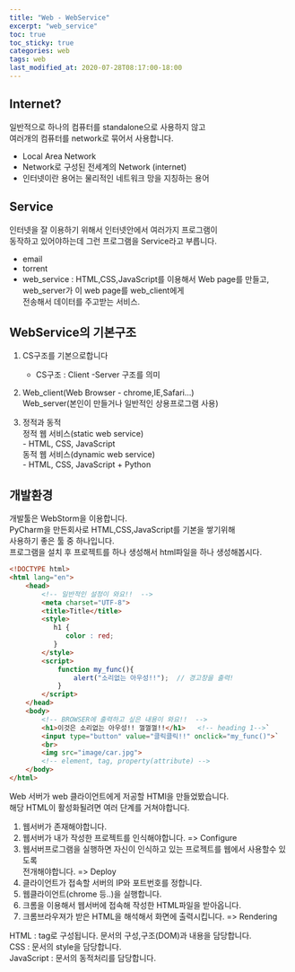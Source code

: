 ```yaml
---
title: "Web - WebService"
excerpt: "web_service"
toc: true
toc_sticky: true
categories: web
tags: web
last_modified_at: 2020-07-28T08:17:00-18:00
---
```

## Internet?
일반적으로 하나의 컴퓨터를 standalone으로 사용하지 않고  
여러개의 컴퓨터를 network로 묶어서 사용합니다.
- Local Area Network  
- Network로 구성된 전세계의 Network (internet)  
- 인터넷이란 용어는 물리적인 네트워크 망을 지칭하는 용어  


## Service
인터넷을 잘 이용하기 위해서 인터넷안에서 여러가지 프로그램이  
동작하고 있어야하는데 그런  프로그램을 Service라고 부릅니다.  
- email  
- torrent  
- web_service : HTML,CSS,JavaScript를 이용해서 Web page를 만들고,  
		web_server가 이 web page를 web_client에게  
		전송해서 데이터를 주고받는 서비스.  

## WebService의 기본구조  
1. CS구조를 기본으로합니다
	- CS구조 : Client -Server 구조를 의미
1.  Web_client(Web Browser - chrome,IE,Safari...)  
	Web_server(본인이 만들거나 일반적인 상용프로그램 사용)  
  
1. 정적과 동적  
	정적 웹 서비스(static web service)  
		- HTML, CSS, JavaScript  
	동적 웹 서비스(dynamic web service)  
		- HTML, CSS, JavaScript + Python  
		
## 개발환경  
개발툴은 WebStorm을 이용합니다.  
PyCharm을 만든회사로 HTML,CSS,JavaScript를 기본을 쌓기위해  
사용하기 좋은 툴 중 하나입니다.  
프로그램을 설치 후 프로젝트를 하나 생성해서 html파일을 하나 생성해봅시다.  

```html
<!DOCTYPE html>
<html lang="en">
    <head>
        <!-- 일반적인 설정이 와요!!  -->
        <meta charset="UTF-8">
        <title>Title</title>
        <style>
           h1 {
              color : red;
           }
        </style>
        <script>
            function my_func(){
                alert("소리없는 아우성!!");  // 경고창을 출력!
            }
        </script>
    </head>
    <body>
        <!-- BROWSER에 출력하고 싶은 내용이 와요!!  -->
        <h1>이것은 소리없는 아우성!! 껄껄껄!!</h1>   <!-- heading 1-->`
        <input type="button" value="클릭클릭!!" onclick="my_func()">`
        <br>
        <img src="image/car.jpg">
        <!-- element, tag, property(attribute) -->
    </body>
</html>
```  

Web 서버가 web 클라이언트에게 저공할 HTMl을 만들었봤습니다.  
해당 HTML이 활성화될려면 여러 단계를 거쳐야합니다.  
1. 웹서버가 존재해야합니다.  
1. 웹서버가 내가 작성한 프로젝트를 인식해야합니다. => Configure  
1. 웹서버프로그램을 실행하면 자신이 인식하고 있는 프로젝트를 웹에서 사용할수 있도록  
	전개해야합니다. => Deploy
1. 클라이언트가 접속할 서버의 IP와 포트번호를 정합니다.  
1. 웹클라이언트(chrome 등..)을 실행합니다.  
1. 크롬을 이용해서 웹서버에 접속해 작성한 HTML파일을 받아옵니다.  
1. 크롬브라우져가 받은 HTML을 해석해서 화면에 출력시킵니다. => Rendering  

HTML : tag로 구성됩니다. 문서의 구성,구조(DOM)과 내용을 담당합니다.  
CSS : 문서의 style을 담당합니다.  
JavaScript : 문서의 동적처리를 담당합니다.  

